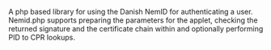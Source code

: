 A php based library for using the Danish NemID for authenticating a user. Nemid.php supports preparing the parameters for the applet, checking the returned signature and the certificate chain within and optionally performing PID to CPR lookups.
